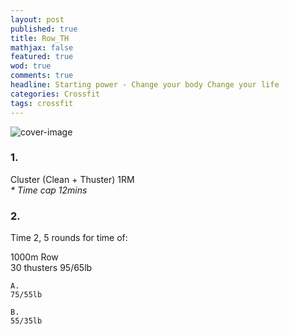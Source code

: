 ```yaml
---
layout: post
published: true
title: Row_TH
mathjax: false
featured: true
wod: true
comments: true
headline: Starting power - Change your body Change your life
categories: Crossfit
tags: crossfit
---
```


![cover-image](https://scontent-sea1-1.cdninstagram.com/t51.2885-15/s640x640/e15/26073764_632756240181430_5244476100041506816_n.jpg?ig_cache_key=MTY4MzE3MTU3NDIzMDc4NDYzMA%3D%3D.2)

### 1.
Cluster (Clean + Thuster) 1RM  
_* Time cap 12mins_ 

### 2.
Time 2, 5 rounds for time of:

1000m Row  
30 thusters 95/65lb  

    A.
    75/55lb
    
    B.
    55/35lb
    